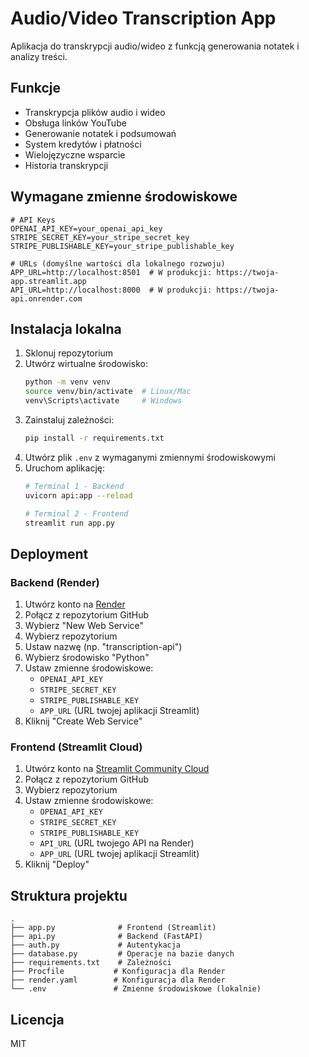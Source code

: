 # Audio/Video Transcription App

Aplikacja do transkrypcji audio/wideo z funkcją generowania notatek i analizy treści.

## Funkcje

- Transkrypcja plików audio i wideo
- Obsługa linków YouTube
- Generowanie notatek i podsumowań
- System kredytów i płatności
- Wielojęzyczne wsparcie
- Historia transkrypcji

## Wymagane zmienne środowiskowe

```env
# API Keys
OPENAI_API_KEY=your_openai_api_key
STRIPE_SECRET_KEY=your_stripe_secret_key
STRIPE_PUBLISHABLE_KEY=your_stripe_publishable_key

# URLs (domyślne wartości dla lokalnego rozwoju)
APP_URL=http://localhost:8501  # W produkcji: https://twoja-app.streamlit.app
API_URL=http://localhost:8000  # W produkcji: https://twoja-api.onrender.com
```

## Instalacja lokalna

1. Sklonuj repozytorium
2. Utwórz wirtualne środowisko:
   ```bash
   python -m venv venv
   source venv/bin/activate  # Linux/Mac
   venv\Scripts\activate     # Windows
   ```
3. Zainstaluj zależności:
   ```bash
   pip install -r requirements.txt
   ```
4. Utwórz plik `.env` z wymaganymi zmiennymi środowiskowymi
5. Uruchom aplikację:
   ```bash
   # Terminal 1 - Backend
   uvicorn api:app --reload
   
   # Terminal 2 - Frontend
   streamlit run app.py
   ```

## Deployment

### Backend (Render)

1. Utwórz konto na [Render](https://render.com)
2. Połącz z repozytorium GitHub
3. Wybierz "New Web Service"
4. Wybierz repozytorium
5. Ustaw nazwę (np. "transcription-api")
6. Wybierz środowisko "Python"
7. Ustaw zmienne środowiskowe:
   - `OPENAI_API_KEY`
   - `STRIPE_SECRET_KEY`
   - `STRIPE_PUBLISHABLE_KEY`
   - `APP_URL` (URL twojej aplikacji Streamlit)
8. Kliknij "Create Web Service"

### Frontend (Streamlit Cloud)

1. Utwórz konto na [Streamlit Community Cloud](https://streamlit.io/cloud)
2. Połącz z repozytorium GitHub
3. Wybierz repozytorium
4. Ustaw zmienne środowiskowe:
   - `OPENAI_API_KEY`
   - `STRIPE_SECRET_KEY`
   - `STRIPE_PUBLISHABLE_KEY`
   - `API_URL` (URL twojego API na Render)
   - `APP_URL` (URL twojej aplikacji Streamlit)
5. Kliknij "Deploy"

## Struktura projektu

```
.
├── app.py              # Frontend (Streamlit)
├── api.py              # Backend (FastAPI)
├── auth.py             # Autentykacja
├── database.py         # Operacje na bazie danych
├── requirements.txt    # Zależności
├── Procfile           # Konfiguracja dla Render
├── render.yaml        # Konfiguracja dla Render
└── .env               # Zmienne środowiskowe (lokalnie)
```

## Licencja

MIT 